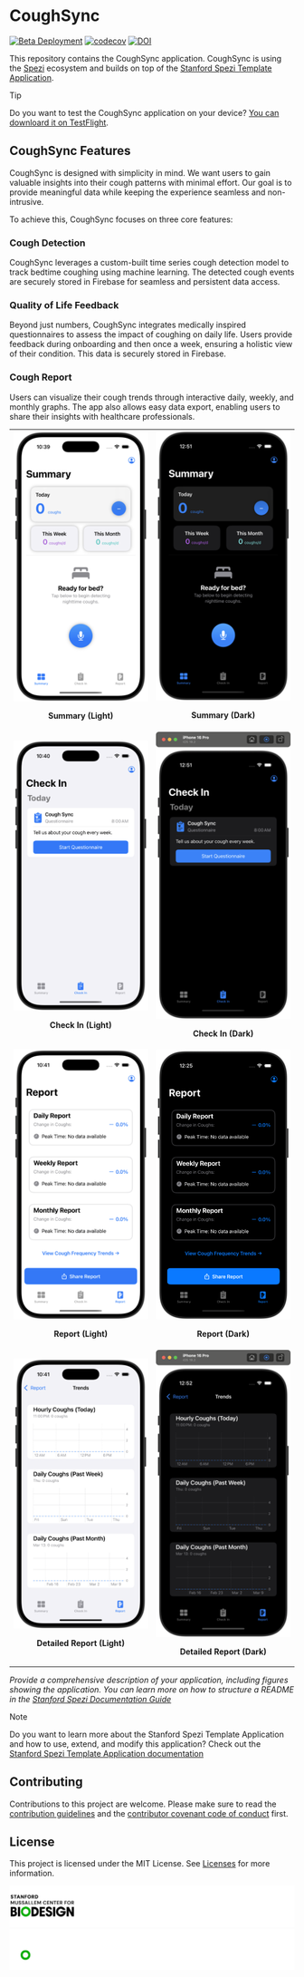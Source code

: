 <!--

This source file is part of the CoughSync based on the Stanford Spezi Template Application project

SPDX-FileCopyrightText: 2025 Stanford University

SPDX-License-Identifier: MIT

-->

# CoughSync

[![Beta Deployment](https://github.com/CS342/2025-CoughSync/actions/workflows/beta-deployment.yml/badge.svg)](https://github.com/CS342/2025-CoughSync/actions/workflows/beta-deployment.yml)
[![codecov](https://codecov.io/gh/CS342/2025-CoughSync/graph/badge.svg?token=ScRESP8x1r)](https://codecov.io/gh/CS342/2025-CoughSync)
[![DOI](https://zenodo.org/badge/DOI/10.5281/zenodo.14740621.svg)](https://doi.org/10.5281/zenodo.14740621)


This repository contains the CoughSync application.
CoughSync is using the [Spezi](https://github.com/StanfordSpezi/Spezi) ecosystem and builds on top of the [Stanford Spezi Template Application](https://github.com/StanfordSpezi/SpeziTemplateApplication).

> [!TIP]
> Do you want to test the CoughSync application on your device? [You can downloard it on TestFlight](https://testflight.apple.com/join/2DKsMx2z).


## CoughSync Features

CoughSync is designed with simplicity in mind. We want users to gain valuable insights into their cough patterns with minimal effort. Our goal is to provide meaningful data while keeping the experience seamless and non-intrusive.

To achieve this, CoughSync focuses on three core features:

### Cough Detection

CoughSync leverages a custom-built time series cough detection model to track bedtime coughing using machine learning. The detected cough events are securely stored in Firebase for seamless and persistent data access.

### Quality of Life Feedback

Beyond just numbers, CoughSync integrates medically inspired questionnaires to assess the impact of coughing on daily life. Users provide feedback during onboarding and then once a week, ensuring a holistic view of their condition. This data is securely stored in Firebase.

### Cough Report

Users can visualize their cough trends through interactive daily, weekly, and monthly graphs. The app also allows easy data export, enabling users to share their insights with healthcare professionals.
<table>
  <tr>
    <td>
      <div align="center">
        <img src="https://github.com/CS342/2025-CoughSync/blob/documentation/Resources/Summary.png?raw=true" width="250"/>
        <p><strong>Summary (Light)</strong></p>
      </div>
    </td>
    <td>
      <div align="center">
        <img src="https://github.com/CS342/2025-CoughSync/blob/documentation/Resources/Summary-dark.png?raw=true" width="250"/>
        <p><strong>Summary (Dark)</strong></p>
      </div>
    </td>
  </tr>
  <tr>
    <td>
      <div align="center">
        <img src="https://github.com/CS342/2025-CoughSync/blob/documentation/Resources/Check%20In.png?raw=true" width="250"/>
        <p><strong>Check In (Light)</strong></p>
      </div>
    </td>
    <td>
      <div align="center">
        <img src="https://github.com/CS342/2025-CoughSync/blob/documentation/Resources/Check%20In-dark.png?raw=true" width="250"/>
        <p><strong>Check In (Dark)</strong></p>
      </div>
    </td>
  </tr>
  <tr>
    <td>
      <div align="center">
        <img src="https://github.com/CS342/2025-CoughSync/blob/documentation/Resources/Report.png?raw=true" width="250"/>
        <p><strong>Report (Light)</strong></p>
      </div>
    </td>
    <td>
      <div align="center">
        <img src="https://github.com/CS342/2025-CoughSync/blob/documentation/Resources/Report-dark.png?raw=true" width="250"/>
        <p><strong>Report (Dark)</strong></p>
      </div>
    </td>
  </tr>
  <tr>
    <td>
      <div align="center">
        <img src="https://github.com/CS342/2025-CoughSync/blob/documentation/Resources/Report2.png?raw=true" width="250"/>
        <p><strong>Detailed Report (Light)</strong></p>
      </div>
    </td>
    <td>
      <div align="center">
        <img src="https://github.com/CS342/2025-CoughSync/blob/documentation/Resources/Report2-dark.png?raw=true" width="250"/>
        <p><strong>Detailed Report (Dark)</strong></p>
      </div>
    </td>
  </tr>
</table>



*Provide a comprehensive description of your application, including figures showing the application. You can learn more on how to structure a README in the [Stanford Spezi Documentation Guide](https://swiftpackageindex.com/stanfordspezi/spezi/documentation/spezi/documentation-guide)*

> [!NOTE]  
> Do you want to learn more about the Stanford Spezi Template Application and how to use, extend, and modify this application? Check out the [Stanford Spezi Template Application documentation](https://stanfordspezi.github.io/SpeziTemplateApplication)


## Contributing

Contributions to this project are welcome. Please make sure to read the [contribution guidelines](https://github.com/StanfordSpezi/.github/blob/main/CONTRIBUTING.md) and the [contributor covenant code of conduct](https://github.com/StanfordSpezi/.github/blob/main/CODE_OF_CONDUCT.md) first.


## License

This project is licensed under the MIT License. See [Licenses](LICENSES) for more information.

![Spezi Footer](https://raw.githubusercontent.com/StanfordSpezi/.github/main/assets/FooterLight.png#gh-light-mode-only)
![Spezi Footer](https://raw.githubusercontent.com/StanfordSpezi/.github/main/assets/FooterDark.png#gh-dark-mode-only)
